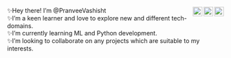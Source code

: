 <a href="https://twitter.com" target="_blank" rel="nofollow"><img align="right" alt="Pranvee's Twitter" width="22px" src="https://cdn.jsdelivr.net/npm/simple-icons@v3/icons/twitter.svg" /></a><a href="https://www.linkedin.com/in/pranvee/" target="_blank" rel="nofollow"><img align="right" alt="Pranvee's LinkedIn" width="22px" src="https://cdn.jsdelivr.net/npm/simple-icons@v3/icons/linkedin.svg" /></a><a href="https://www.instagram.com/pranveevashisht" target="_blank" rel="nofollow"><img align="right" alt="Pranvee's Instagram" width="22px" src="https://cdn.jsdelivr.net/npm/simple-icons@v3/icons/instagram.svg" /></a>


✨Hey there! I’m @PranveeVashisht <br/>
✨I’m a keen learner and love to explore new and different tech-domains.</br>
✨I’m currently learning ML and Python development.<br/>
✨I’m looking to collaborate on any projects which are suitable to my interests.<br/>


<!---
PranveeVashisht/PranveeVashisht is a ✨ special ✨ repository because its `README.md` (this file) appears on your GitHub profile.
You can click the Preview link to take a look at your changes.
--->

